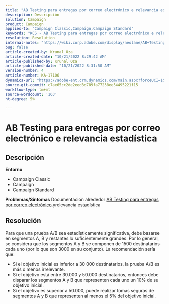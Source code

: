 ```yaml
---
title: "AB Testing para entregas por correo electrónico e relevancia estadística"
description: Descripción
solution: Campaign
product: Campaign
applies-to: "Campaign Classic,Campaign,Campaign Standard"
keywords: "KCS - AB Testing para entregas por correo electrónico e relevancia estadística"
resolution: Resolution
internal-notes: "https://wiki.corp.adobe.com/display/neolane/AB+Testing+for+Email+Deliveries"
bug: false
article-created-by: Krunal Oza
article-created-date: "10/21/2022 8:29:42 AM"
article-published-by: Krunal Oza
article-published-date: "10/21/2022 8:31:50 AM"
version-number: 4
article-number: KA-17106
dynamics-url: "https://adobe-ent.crm.dynamics.com/main.aspx?forceUCI=1&pagetype=entityrecord&etn=knowledgearticle&id=fa5ed781-1a51-ed11-bba2-0022480867fb"
source-git-commit: c7ae65cc2de2eed3d789fa77238ee54495221f15
workflow-type: tm+mt
source-wordcount: '163'
ht-degree: 5%

---
```


# AB Testing para entregas por correo electrónico e relevancia estadística

## Descripción

<b>Entorno</b>
- Campaign Classic
- Campaign
- Campaign Standard



<b>Problemas/Síntomas</b>
Documentación alrededor [AB Testing para entregas por correo electrónico y](https://wiki.corp.adobe.com/display/neolane/AB+Testing+for+Email+Deliveries)relevancia estadística


## Resolución


Para que una prueba A/B sea estadísticamente significativa, debe basarse en segmentos A, B y restantes lo suficientemente grandes. Por lo general, se considera que los segmentos A y B se componen de 1500 destinatarios cada uno (por lo que son 3000 en su conjunto). La recomendación sería que:

- Si el objetivo inicial es inferior a 30 000 destinatarios, la prueba A/B es más o menos irrelevante.
- Si el objetivo está entre 30.000 y 50.000 destinatarios, entonces debe disparar los segmentos A y B que representen cada uno un 10% de su objetivo inicial.
- Si el objetivo es superior a 50.000, puede realizar tomas seguras de segmentos A y B que representen al menos el 5% del objetivo inicial.



